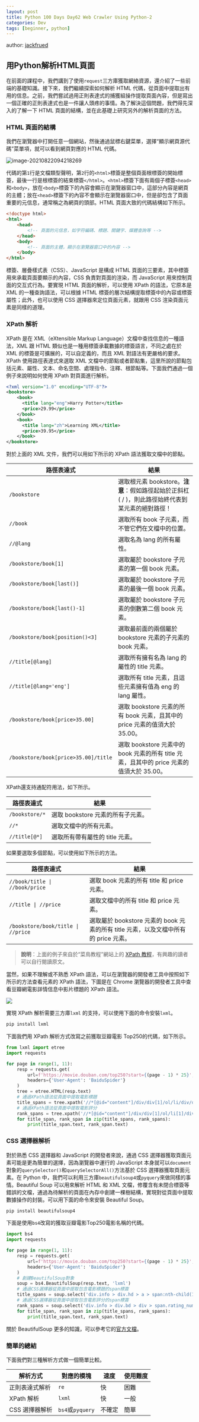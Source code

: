 ```yaml
---
layout: post
title: Python 100 Days Day62 Web Crawler Using Python-2
categories: Dev
tags: [beginner, python]
---
```


author: [jackfrued](https://github.com/jackfrued/Python-100-Days)

## 用Python解析HTML頁面

在前面的課程中，我們講到了使用`request`三方庫獲取網絡資源，還介紹了一些前端的基礎知識。接下來，我們繼續探索如何解析 HTML 代碼，從頁面中提取出有用的信息。之前，我們嘗試過用正則表達式的捕獲組操作提取頁面內容，但是寫出一個正確的正則表達式也是一件讓人頭疼的事情。為了解決這個問題，我們得先深入的了解一下 HTML 頁面的結構，並在此基礎上研究另外的解析頁面的方法。

<!-- more -->

### HTML 頁面的結構

我們在瀏覽器中打開任意一個網站，然後通過鼠標右鍵菜單，選擇“顯示網頁源代碼”菜單項，就可以看到網頁對應的 HTML 代碼。

![image-20210822094218269](https://gitee.com/jackfrued/mypic/raw/master/20210822094218.png)

代碼的第`1`行是文檔類型聲明，第`2`行的`<html>`標簽是整個頁面根標簽的開始標簽，最後一行是根標簽的結束標簽`</html>`。`<html>`標簽下面有兩個子標簽`<head>`和`<body>`，放在`<body>`標簽下的內容會顯示在瀏覽器窗口中，這部分內容是網頁的主體；放在`<head>`標簽下的內容不會顯示在瀏覽器窗口中，但是卻包含了頁面重要的元信息，通常稱之為網頁的頭部。HTML 頁面大致的代碼結構如下所示。

```html
<!doctype html>
<html>
    <head>
        <!-- 頁面的元信息，如字符編碼、標題、關鍵字、媒體查詢等 -->
    </head>
    <body>
        <!-- 頁面的主體，顯示在瀏覽器窗口中的內容 -->
    </body>
</html>
```

標簽、層疊樣式表（CSS）、JavaScript 是構成 HTML 頁面的三要素，其中標簽用來承載頁面要顯示的內容，CSS 負責對頁面的渲染，而 JavaScript 用來控制頁面的交互式行為。要實現 HTML 頁面的解析，可以使用 XPath 的語法，它原本是 XML 的一種查詢語法，可以根據 HTML 標簽的層次結構提取標簽中的內容或標簽屬性；此外，也可以使用 CSS 選擇器來定位頁面元素，就跟用 CSS 渲染頁面元素是同樣的道理。

### XPath 解析

XPath 是在 XML（eXtensible Markup Language）文檔中查找信息的一種語法，XML 跟 HTML 類似也是一種用標簽承載數據的標簽語言，不同之處在於 XML 的標簽是可擴展的，可以自定義的，而且 XML 對語法有更嚴格的要求。XPath 使用路徑表達式來選取 XML 文檔中的節點或者節點集，這里所說的節點包括元素、屬性、文本、命名空間、處理指令、注釋、根節點等。下面我們通過一個例子來說明如何使用 XPath 對頁面進行解析。

```xml
<?xml version="1.0" encoding="UTF-8"?>
<bookstore>
    <book>
      <title lang="eng">Harry Potter</title>
      <price>29.99</price>
    </book>
    <book>
      <title lang="zh">Learning XML</title>
      <price>39.95</price>
    </book>
</bookstore>
```

對於上面的 XML 文件，我們可以用如下所示的 XPath 語法獲取文檔中的節點。

| 路徑表達式      | 結果                                                         |
| --------------- | ------------------------------------------------------------ |
| `/bookstore`    | 選取根元素 bookstore。**注意**：假如路徑起始於正斜杠( / )，則此路徑始終代表到某元素的絕對路徑！ |
| `//book`        | 選取所有 book 子元素，而不管它們在文檔中的位置。             |
| `//@lang`       | 選取名為 lang 的所有屬性。                                  |
| `/bookstore/book[1]`               | 選取屬於 bookstore 子元素的第一個 book 元素。                |
| `/bookstore/book[last()]`          | 選取屬於 bookstore 子元素的最後一個 book 元素。              |
| `/bookstore/book[last()-1]`        | 選取屬於 bookstore 子元素的倒數第二個 book 元素。            |
| `/bookstore/book[position()<3]`    | 選取最前面的兩個屬於 bookstore 元素的子元素的 book 元素。    |
| `//title[@lang]`                   | 選取所有擁有名為 lang 的屬性的 title 元素。                  |
| `//title[@lang='eng']`             | 選取所有 title 元素，且這些元素擁有值為 eng 的 lang 屬性。   |
| `/bookstore/book[price>35.00]`     | 選取 bookstore 元素的所有 book 元素，且其中的 price 元素的值須大於 35.00。 |
| `/bookstore/book[price>35.00]/title` | 選取 bookstore 元素中的 book 元素的所有 title 元素，且其中的 price 元素的值須大於 35.00。 |

XPath還支持通配符用法，如下所示。

| 路徑表達式     | 結果                              |
| -------------- | --------------------------------- |
| `/bookstore/*` | 選取 bookstore 元素的所有子元素。 |
| `//*`          | 選取文檔中的所有元素。            |
| `//title[@*]`  | 選取所有帶有屬性的 title 元素。   |

如果要選取多個節點，可以使用如下所示的方法。

| 路徑表達式                         | 結果                                                         |
| ---------------------------------- | ------------------------------------------------------------ |
| `//book/title \| //book/price`     | 選取 book 元素的所有 title 和 price 元素。                   |
| `//title \| //price`               | 選取文檔中的所有 title 和 price 元素。                       |
| `/bookstore/book/title \| //price` | 選取屬於 bookstore 元素的 book 元素的所有 title 元素，以及文檔中所有的 price 元素。 |

> **說明**：上面的例子來自於“菜鳥教程”網站上的 [XPath 教程](<https://www.runoob.com/xpath/xpath-tutorial.html>)，有興趣的讀者可以自行閱讀原文。

當然，如果不理解或不熟悉 XPath 語法，可以在瀏覽器的開發者工具中按照如下所示的方法查看元素的 XPath 語法，下圖是在 Chrome 瀏覽器的開發者工具中查看豆瓣網電影詳情信息中影片標題的 XPath 語法。

![](https://gitee.com/jackfrued/mypic/raw/master/20210822093707.png)

實現 XPath 解析需要三方庫`lxml` 的支持，可以使用下面的命令安裝`lxml`。

```bash
pip install lxml
```

下面我們用 XPath 解析方式改寫之前獲取豆瓣電影 Top250的代碼，如下所示。

```python
from lxml import etree
import requests

for page in range(1, 11):
    resp = requests.get(
        url=f'https://movie.douban.com/top250?start={(page - 1) * 25}',
        headers={'User-Agent': 'BaiduSpider'}
    )
    tree = etree.HTML(resp.text)
    # 通過XPath語法從頁面中提取電影標題
    title_spans = tree.xpath('//*[@id="content"]/div/div[1]/ol/li/div/div[2]/div[1]/a/span[1]')
    # 通過XPath語法從頁面中提取電影評分
    rank_spans = tree.xpath('//*[@id="content"]/div/div[1]/ol/li[1]/div/div[2]/div[2]/div/span[2]')
    for title_span, rank_span in zip(title_spans, rank_spans):
        print(title_span.text, rank_span.text)
```

### CSS 選擇器解析

對於熟悉 CSS 選擇器和 JavaScript 的開發者來說，通過 CSS 選擇器獲取頁面元素可能是更為簡單的選擇，因為瀏覽器中運行的 JavaScript 本身就可以`document`對象的`querySelector()`和`querySelectorAll()`方法基於 CSS 選擇器獲取頁面元素。在 Python 中，我們可以利用三方庫`beautifulsoup4`或`pyquery`來做同樣的事情。Beautiful Soup 可以用來解析 HTML 和 XML 文檔，修覆含有未閉合標簽等錯誤的文檔，通過為待解析的頁面在內存中創建一棵樹結構，實現對從頁面中提取數據操作的封裝。可以用下面的命令來安裝 Beautiful Soup。

```bash
pip install beautifulsoup4
```

下面是使用`bs4`改寫的獲取豆瓣電影Top250電影名稱的代碼。

```python
import bs4
import requests

for page in range(1, 11):
    resp = requests.get(
        url=f'https://movie.douban.com/top250?start={(page - 1) * 25}',
        headers={'User-Agent': 'BaiduSpider'}
    )
    # 創建BeautifulSoup對象
    soup = bs4.BeautifulSoup(resp.text, 'lxml')
    # 通過CSS選擇器從頁面中提取包含電影標題的span標簽
    title_spans = soup.select('div.info > div.hd > a > span:nth-child(1)')
    # 通過CSS選擇器從頁面中提取包含電影評分的span標簽
    rank_spans = soup.select('div.info > div.bd > div > span.rating_num')
    for title_span, rank_span in zip(title_spans, rank_spans):
        print(title_span.text, rank_span.text)
```

關於 BeautifulSoup 更多的知識，可以參考它的[官方文檔](https://www.crummy.com/software/BeautifulSoup/bs4/doc.zh/)。

###  簡單的總結

下面我們對三種解析方式做一個簡單比較。

| 解析方式       | 對應的模塊       | 速度   | 使用難度 |
| -------------- | ---------------- | ------ | -------- |
| 正則表達式解析 | `re`             | 快     | 困難     |
| XPath 解析     | `lxml`           | 快     | 一般     |
| CSS 選擇器解析 | `bs4`或`pyquery` | 不確定 | 簡單     |


